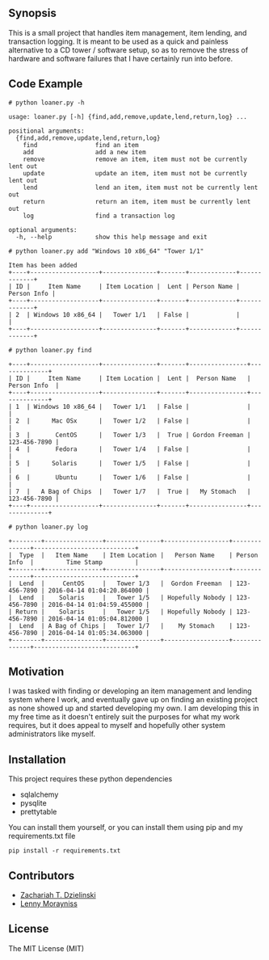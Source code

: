 ## Synopsis

This is a small project that handles item management, item lending, and transaction logging. It is meant to be used as a quick and painless alternative to a CD tower / software setup, so as to remove the stress of hardware and software failures that I have certainly run into before.

## Code Example

```
# python loaner.py -h

usage: loaner.py [-h] {find,add,remove,update,lend,return,log} ...

positional arguments:
  {find,add,remove,update,lend,return,log}
    find                find an item
    add                 add a new item
    remove              remove an item, item must not be currently lent out
    update              update an item, item must not be currently lent out
    lend                lend an item, item must not be currently lent out
    return              return an item, item must be currently lent out
    log                 find a transaction log

optional arguments:
  -h, --help            show this help message and exit
```

```
# python loaner.py add "Windows 10 x86_64" "Tower 1/1"

Item has been added
+----+-------------------+---------------+-------+-------------+-------------+
| ID |     Item Name     | Item Location |  Lent | Person Name | Person Info |
+----+-------------------+---------------+-------+-------------+-------------+
| 2  | Windows 10 x86_64 |   Tower 1/1   | False |             |             |
+----+-------------------+---------------+-------+-------------+-------------+
```

```
# python loaner.py find

+----+-------------------+---------------+-------+----------------+--------------+
| ID |     Item Name     | Item Location |  Lent |  Person Name   | Person Info  |
+----+-------------------+---------------+-------+----------------+--------------+
| 1  | Windows 10 x86_64 |   Tower 1/1   | False |                |              |
| 2  |      Mac OSx      |   Tower 1/2   | False |                |              |
| 3  |       CentOS      |   Tower 1/3   |  True | Gordon Freeman | 123-456-7890 |
| 4  |       Fedora      |   Tower 1/4   | False |                |              |
| 5  |      Solaris      |   Tower 1/5   | False |                |              |
| 6  |       Ubuntu      |   Tower 1/6   | False |                |              |
| 7  |   A Bag of Chips  |   Tower 1/7   |  True |   My Stomach   | 123-456-7890 |
+----+-------------------+---------------+-------+----------------+--------------+
```

```
# python loaner.py log

+--------+----------------+---------------+------------------+--------------+----------------------------+
|  Type  |   Item Name    | Item Location |   Person Name    | Person Info  |         Time Stamp         |
+--------+----------------+---------------+------------------+--------------+----------------------------+
|  Lend  |     CentOS     |   Tower 1/3   |  Gordon Freeman  | 123-456-7890 | 2016-04-14 01:04:20.864000 |
|  Lend  |    Solaris     |   Tower 1/5   | Hopefully Nobody | 123-456-7890 | 2016-04-14 01:04:59.455000 |
| Return |    Solaris     |   Tower 1/5   | Hopefully Nobody | 123-456-7890 | 2016-04-14 01:05:04.812000 |
|  Lend  | A Bag of Chips |   Tower 1/7   |    My Stomach    | 123-456-7890 | 2016-04-14 01:05:34.063000 |
+--------+----------------+---------------+------------------+--------------+----------------------------+
```



## Motivation

I was tasked with finding or developing an item management and lending system where I work, and eventually gave up on finding an existing project as none showed up and started developing my own. I am developing this in my free time as it doesn't entirely suit the purposes for what my work requires, but it does appeal to myself and hopefully other system administrators like myself.

## Installation

This project requires these python dependencies

* sqlalchemy
* pysqlite
* prettytable

You can install them yourself, or you can install them using pip and my requirements.txt file

`pip install -r requirements.txt`

## Contributors

* [Zachariah T. Dzielinski](https://github.com/UnmercifulTurtle)
* [Lenny Morayniss](https://github.com/ldmoray)

## License

The MIT License (MIT)

